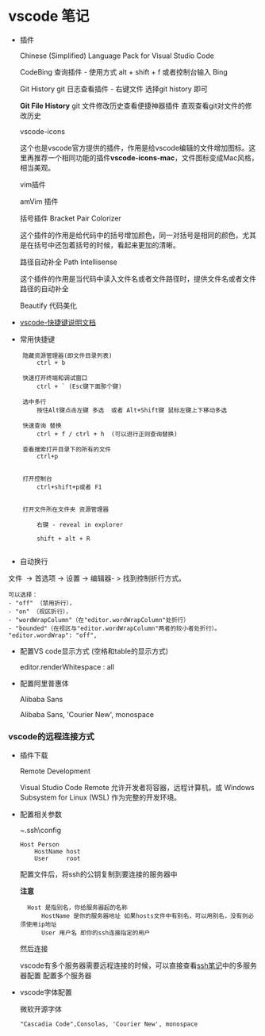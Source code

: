 # vscode 笔记

- 插件

    Chinese (Simplified) Language Pack for Visual Studio Code

    CodeBing 查询插件 - 使用方式 alt + shift + f 或者控制台输入 Bing 

    Git History  git  日志查看插件 - 右键文件 选择git history 即可

    **Git File History**  git 文件修改历史查看便捷神器插件 直观查看git对文件的修改历史

    vscode-icons

    这个也是vscode官方提供的插件，作用是给vscode编辑的文件增加图标。这里再推荐一个相同功能的插件**vscode-icons-mac**，文件图标变成Mac风格，相当美观。

     vim插件     
     
     amVim 插件

     括号插件 Bracket Pair Colorizer  
     
     这个插件的作用是给代码中的括号增加颜色，同一对括号是相同的颜色，尤其是在括号中还包着括号的时候，看起来更加的清晰。

     路径自动补全 Path Intellisense  
     
     这个插件的作用是当代码中读入文件名或者文件路径时，提供文件名或者文件路径的自动补全
    
    Beautify 代码美化

- [vscode-快捷键说明文档](https://code.visualstudio.com/shortcuts/keyboard-shortcuts-windows.pdf)

- 常用快捷键

```
    隐藏资源管理器(即文件目录列表)  
        ctrl + b

    快速打开终端和调试窗口  
        ctrl + ` (Esc键下面那个键)

    选中多行  
        按住Alt键点击左键 多选  或者 Alt+Shift键 鼠标左键上下移动多选

    快速查询 替换
        ctrl + f / ctrl + h  (可以进行正则查询替换)

    查看搜索打开目录下的所有的文件
        ctrl+p


    打开控制台
        ctrl+shift+p或者 F1 


    打开文件所在文件夹 资源管理器

        右键 - reveal in explorer

        shift + alt + R


```

- 自动换行


文件  -> 首选项 -> 设置 -> 编辑器- > 找到控制折行方式。
    
    可以选择： 
    - "off" （禁用折行），
    - "on" （视区折行）， 
    - "wordWrapColumn"（在"editor.wordWrapColumn"处折行）
    - "bounded"（在视区与"editor.wordWrapColumn"两者的较小者处折行）。
    "editor.wordWrap": "off",

-  配置VS code显示方式 (空格和table的显示方式)

    editor.renderWhitespace : all


- 配置阿里普惠体 

    Alibaba Sans

    Alibaba Sans, 'Courier New', monospace



###  vscode的远程连接方式

- 插件下载

    Remote Development

    Visual Studio Code Remote 允许开发者将容器，远程计算机，或 Windows Subsystem for Linux (WSL) 作为完整的开发环境。


- 配置相关参数
    
    ~\.ssh\config
    ```
    Host Person
        HostName host
        User     root
    ````

    配置文件后，将ssh的公钥复制到要连接的服务器中

    **注意**

        Host 是指别名，你给服务器起的名称
            HostName 是你的服务器地址 如果hosts文件中有别名，可以用别名，没有则必须使用ip地址
            User 用户名 即你的ssh连接指定的用户

    然后连接

    vscode有多个服务器需要远程连接的时候，可以直接查看[ssh笔记](https://github.com/zhangymPerson/learning-notes/tree/master/Tools/OpenSSH)中的多服务器配置 配置多个服务器


- vscode字体配置

    微软开源字体
    ```
    "Cascadia Code",Consolas, 'Courier New', monospace
    ```
